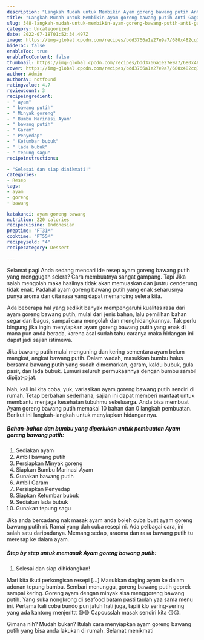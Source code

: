 ```yaml
---
description: "Langkah Mudah untuk Membikin Ayam goreng bawang putih Anti Gagal"
title: "Langkah Mudah untuk Membikin Ayam goreng bawang putih Anti Gagal"
slug: 348-langkah-mudah-untuk-membikin-ayam-goreng-bawang-putih-anti-gagal
category: Uncategorized
date: 2022-07-18T01:52:34.497Z
image: https://img-global.cpcdn.com/recipes/bdd3766a1e27e9a7/680x482cq70/ayam-goreng-bawang-putih-foto-resep-utama.jpg
hideToc: false
enableToc: true
enableTocContent: false
thumbnail: https://img-global.cpcdn.com/recipes/bdd3766a1e27e9a7/680x482cq70/ayam-goreng-bawang-putih-foto-resep-utama.jpg
cover: https://img-global.cpcdn.com/recipes/bdd3766a1e27e9a7/680x482cq70/ayam-goreng-bawang-putih-foto-resep-utama.jpg
author: Admin
authorAv: notfound
ratingvalue: 4.7
reviewcount: 3
recipeingredient:
- " ayam"
- " bawang putih"
- " Minyak goreng"
- " Bumbu Marinasi Ayam"
- " bawang putih"
- " Garam"
- " Penyedap"
- " Ketumbar bubuk"
- " lada bubuk"
- " tepung sagu"
recipeinstructions:

- "Selesai dan siap dinikmati!"
categories:
- Resep
tags:
- ayam
- goreng
- bawang

katakunci: ayam goreng bawang 
nutrition: 220 calories
recipecuisine: Indonesian
preptime: "PT31M"
cooktime: "PT55M"
recipeyield: "4"
recipecategory: Dessert

---
```



Selamat pagi Anda sedang mencari ide resep ayam goreng bawang putih yang menggugah selera? Cara membuatnya sangat gampang. Tapi Jika salah mengolah maka hasilnya tidak akan memuaskan dan justru cenderung tidak enak. Padahal ayam goreng bawang putih yang enak seharusnya punya aroma dan cita rasa yang dapat memancing selera kita.


Ada beberapa hal yang sedikit banyak mempengaruhi kualitas rasa dari ayam goreng bawang putih, mulai dari jenis bahan, lalu pemilihan bahan segar dan bagus, sampai cara mengolah dan menghidangkannya. Tak perlu bingung jika ingin menyiapkan ayam goreng bawang putih yang enak di mana pun anda berada, karena asal sudah tahu caranya maka hidangan ini dapat jadi sajian istimewa.

Jika bawang putih mulai menguning dan kering sementara ayam belum mangkat, angkat bawang putih. Dalam wadah, masukkan bumbu halus bersama bawang putih yang sudah dimemarkan, garam, kaldu bubuk, gula pasir, dan lada bubuk. Lumuri seluruh permukaannya dengan bumbu sambil dipijat-pijat.


Nah, kali ini kita coba, yuk, variasikan ayam goreng bawang putih sendiri di rumah. Tetap berbahan sederhana, sajian ini dapat memberi manfaat untuk membantu menjaga kesehatan tubuhmu sekeluarga. Anda bisa membuat Ayam goreng bawang putih memakai 10 bahan dan 0 langkah pembuatan. Berikut ini langkah-langkah untuk menyiapkan hidangannya.

<!--inarticleads1-->

##### Bahan-bahan dan bumbu yang diperlukan untuk pembuatan Ayam goreng bawang putih:

1. Sediakan  ayam
1. Ambil  bawang putih
1. Persiapkan  Minyak goreng
1. Siapkan  Bumbu Marinasi Ayam
1. Gunakan  bawang putih
1. Ambil  Garam
1. Persiapkan  Penyedap
1. Siapkan  Ketumbar bubuk
1. Sediakan  lada bubuk
1. Gunakan  tepung sagu


Jika anda bercadang nak masak ayam anda boleh cuba buat ayam goreng bawang putih ni. Ramai yang dah cuba resepi ni. Ada pelbagai cara, ini salah satu daripadanya. Memang sedap, araoma dan rasa bawang putih tu meresap ke dalam ayam. 

<!--inarticleads2-->

##### Step by step untuk memasak Ayam goreng bawang putih:


1. Selesai dan siap dihidangkan!

Mari kita ikuti perkongisan resepi […] Masukkan daging ayam ke dalam adonan tepung bumbu. Sembari menunggu, goreng bawang putih geprek sampai kering. Goreng ayam dengan minyak sisa menggoreng bawang putih. Yang suka nongkrong di seafood batam pasti taulah yaa sama menu ini. Pertama kali coba bundo pun jatuh hati juga, tapiii klo sering-sering yang ada kantong menjerittt 😅😅 Capcusslah masak sendiri kita 😘😘. 

Gimana nih? Mudah bukan? Itulah cara menyiapkan ayam goreng bawang putih yang bisa anda lakukan di rumah. Selamat menikmati
